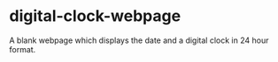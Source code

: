 # digital-clock-webpage
A blank webpage which displays the date and a digital clock in 24 hour format.
